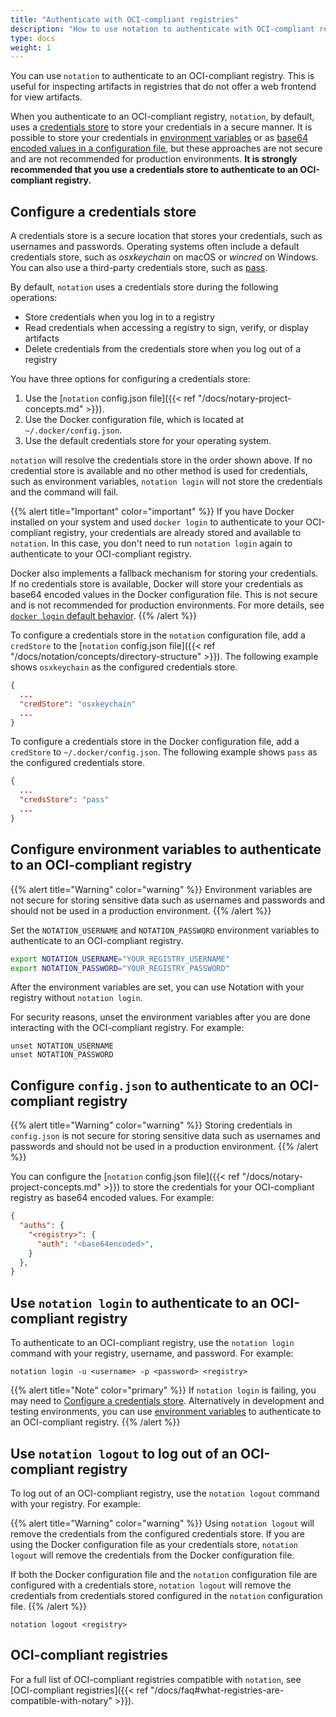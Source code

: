 ```yaml
---
title: "Authenticate with OCI-compliant registries"
description: "How to use notation to authenticate with OCI-compliant registries"
type: docs
weight: 1
---
```


You can use `notation` to authenticate to an OCI-compliant registry. This is useful for inspecting artifacts in registries that do not offer a web frontend for view artifacts.

When you authenticate to an OCI-compliant registry, `notation`, by default, uses a [credentials store](#configure-a-credentials-store) to store your credentials in a secure manner. It is possible to store your credentials in [environment variables](#configure-environment-variables-to-authenticate-to-an-oci-compliant-registry) or as [base64 encoded values in a configuration file](#configure-configjson-to-authenticate-to-an-oci-compliant-registry), but these approaches are not secure and are not recommended for production environments. **It is strongly recommended that you use a credentials store to authenticate to an OCI-compliant registry.**

## Configure a credentials store

A credentials store is a secure location that stores your credentials, such as usernames and passwords. Operating systems often include a default credentials store, such as *osxkeychain* on macOS or *wincred* on Windows. You can also use a third-party credentials store, such as [pass](https://www.passwordstore.org/).

By default, `notation` uses a credentials store during the following operations:
- Store credentials when you log in to a registry
- Read credentials when accessing a registry to sign, verify, or display artifacts
- Delete credentials from the credentials store when you log out of a registry
 
You have three options for configuring a credentials store:
1. Use the [`notation` config.json file]({{< ref "/docs/notary-project-concepts.md" >}}).
1. Use the Docker configuration file, which is located at `~/.docker/config.json`.
1. Use the default credentials store for your operating system.

`notation` will resolve the credentials store in the order shown above. If no credential store is available and no other method is used for credentials, such as environment variables, `notation login` will not store the credentials and the command will fail.

{{% alert title="Important" color="important" %}}
If you have Docker installed on your system and used `docker login` to authenticate to your OCI-compliant registry, your credentials are already stored and available to `notation`. In this case, you don't need to run `notation login` again to authenticate to your OCI-compliant registry.

Docker also implements a fallback mechanism for storing your credentials. If no credentials store is available, Docker will store your credentials as base64 encoded values in the Docker configuration file. This is not secure and is not recommended for production environments. For more details, see [`docker login` default behavior](https://docs.docker.com/engine/reference/commandline/login/#default-behavior).
{{% /alert %}}

To configure a credentials store in the `notation` configuration file, add a `credStore` to the [`notation` config.json file]({{< ref "/docs/notation/concepts/directory-structure" >}}). The following example shows `osxkeychain` as the configured credentials store.

```json
{
  ...
  "credStore": "osxkeychain"
  ...
}
```

To configure a credentials store in the Docker configuration file, add a `credStore` to `~/.docker/config.json`. The following example shows `pass` as the configured credentials store.

```json
{
  ...
  "credsStore": "pass"
  ...
}
```

## Configure environment variables to authenticate to an OCI-compliant registry

{{% alert title="Warning" color="warning" %}}
Environment variables are not secure for storing sensitive data such as usernames and passwords and should not be used in a production environment.
{{% /alert %}}

Set the `NOTATION_USERNAME` and `NOTATION_PASSWORD` environment variables to authenticate to an OCI-compliant registry.

```bash
export NOTATION_USERNAME="YOUR_REGISTRY_USERNAME"
export NOTATION_PASSWORD="YOUR_REGISTRY_PASSWORD"
```

After the environment variables are set, you can use Notation with your registry without `notation login`.

For security reasons, unset the environment variables after you are done interacting with the OCI-compliant registry. For example:

```console
unset NOTATION_USERNAME
unset NOTATION_PASSWORD
```

## Configure `config.json` to authenticate to an OCI-compliant registry

{{% alert title="Warning" color="warning" %}}
Storing credentials in `config.json` is not secure for storing sensitive data such as usernames and passwords and should not be used in a production environment.
{{% /alert %}}

You can configure the [`notation` config.json file]({{< ref "/docs/notary-project-concepts.md" >}}) to store the credentials for your OCI-compliant registry as base64 encoded values. For example:

```json
{
  "auths": {
    "<registry>": {
      "auth": "<base64encoded>",
    }
  },
}
```

## Use `notation login` to authenticate to an OCI-compliant registry

To authenticate to an OCI-compliant registry, use the `notation login` command with your registry, username, and password. For example:

```console
notation login -u <username> -p <password> <registry>
```

{{% alert title="Note" color="primary" %}}
If `notation login` is failing, you may need to [Configure a credentials store](#configure-a-credentials-store). Alternatively in development and testing environments, you can use [environment variables](#configure-environment-variables-to-authenticate-to-an-oci-compliant-registry) to authenticate to an OCI-compliant registry.
{{% /alert %}}

## Use `notation logout` to log out of an OCI-compliant registry

To log out of an OCI-compliant registry, use the `notation logout` command with your registry. For example:

{{% alert title="Warning" color="warning" %}}
Using `notation logout` will remove the credentials from the configured credentials store. If you are using the Docker configuration file as your credentials store, `notation logout` will remove the credentials from the Docker configuration file.

If both the Docker configuration file and the `notation` configuration file are configured with a credentials store, `notation logout` will remove the credentials from credentials stored configured in the `notation` configuration file.
{{% /alert %}}

```console
notation logout <registry>
```

## OCI-compliant registries

For a full list of OCI-compliant registries compatible with `notation`, see [OCI-compliant registries]({{< ref "/docs/faq#what-registries-are-compatible-with-notary" >}}).